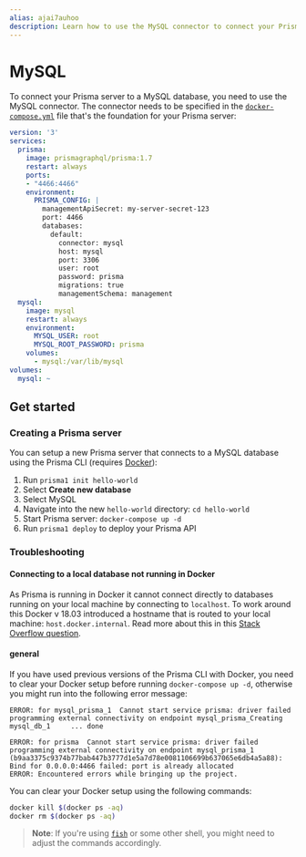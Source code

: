 ```yaml
---
alias: ajai7auhoo
description: Learn how to use the MySQL connector to connect your Prisma server to a MySQL database.
---
```


# MySQL

To connect your Prisma server to a MySQL database, you need to use the MySQL connector. The connector needs to be specified in the [`docker-compose.yml`](!alias-aira9zama5#docker-compo) file that's the foundation for your Prisma server:

```yml
version: '3'
services:
  prisma:
    image: prismagraphql/prisma:1.7
    restart: always
    ports:
    - "4466:4466"
    environment:
      PRISMA_CONFIG: |
        managementApiSecret: my-server-secret-123
        port: 4466
        databases:
          default:
            connector: mysql
            host: mysql
            port: 3306
            user: root
            password: prisma
            migrations: true
            managementSchema: management
  mysql:
    image: mysql
    restart: always
    environment:
      MYSQL_USER: root
      MYSQL_ROOT_PASSWORD: prisma
    volumes:
      - mysql:/var/lib/mysql
volumes:
  mysql: ~
```

## Get started

### Creating a Prisma server

You can setup a new Prisma server that connects to a MySQL database using the Prisma CLI (requires [Docker](https://www.docker.com)):

1. Run `prisma1 init hello-world`
1. Select **Create new database**
1. Select MySQL
1. Navigate into the new `hello-world` directory: `cd hello-world`
1. Start Prisma server: `docker-compose up -d`
1. Run `prisma1 deploy` to deploy your Prisma API

### Troubleshooting

#### Connecting to a local database not running in Docker

As Prisma is running in Docker it cannot connect directly to databases running on your local machine by connecting to `localhost`. To work around this Docker v 18.03 introduced a hostname that is routed to your local machine: `host.docker.internal`. Read more about this in this [Stack Overflow question](https://stackoverflow.com/questions/31324981/how-to-access-host-port-from-docker-container).

#### general

If you have used previous versions of the Prisma CLI with Docker, you need to clear your Docker setup before running `docker-compose up -d`, otherwise you might run into the following error message:

```
ERROR: for mysql_prisma_1  Cannot start service prisma: driver failed programming external connectivity on endpoint mysql_prisma_Creating mysql_db_1     ... done

ERROR: for prisma  Cannot start service prisma: driver failed programming external connectivity on endpoint mysql_prisma_1 (b9aa3375c9374b77bab447b3777d1e5a7d78e0081106699b637065e6db4a5a88): Bind for 0.0.0.0:4466 failed: port is already allocated
ERROR: Encountered errors while bringing up the project.
```

You can clear your Docker setup using the following commands:

```sh
docker kill $(docker ps -aq)
docker rm $(docker ps -aq)
```

> **Note**: If you're using [`fish`](https://fishshell.com/) or some other shell, you might need to adjust the commands accordingly.
